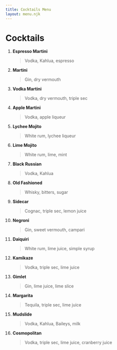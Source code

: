 ```yaml
---
title: Cocktails Menu
layout: menu.njk
---
```

# Cocktails

1. **Espresso Martini**
    > Vodka, Kahlua, espresso

2.  **Martini**
    > Gin, dry vermouth

3.  **Vodka Martini**
    > Vodka, dry vermouth, triple sec

4.  **Apple Martini**
    > Vodka, apple liqueur

5.  **Lychee Mojito**
    > White rum, lychee liqueur

6. **Lime Mojito**
    > White rum, lime, mint

7. **Black Russian**
    > Vodka, Kahlua

8. **Old Fashioned**
    > Whisky, bitters, sugar

9. **Sidecar**
    > Cognac, triple sec, lemon juice

10. **Negroni**
    > Gin, sweet vermouth, campari

11. **Daiquiri**
    > White rum, lime juice, simple syrup

12. **Kamikaze**
    > Vodka, triple sec, lime juice

13. **Gimlet**
    > Gin, lime juice, lime slice

14. **Margarita**
    > Tequila, triple sec, lime juice

15. **Mudslide**
    > Vodka, Kahlua, Baileys, milk

16. **Cosmopolitan**
    > Vodka, triple sec, lime juice, cranberry juice
